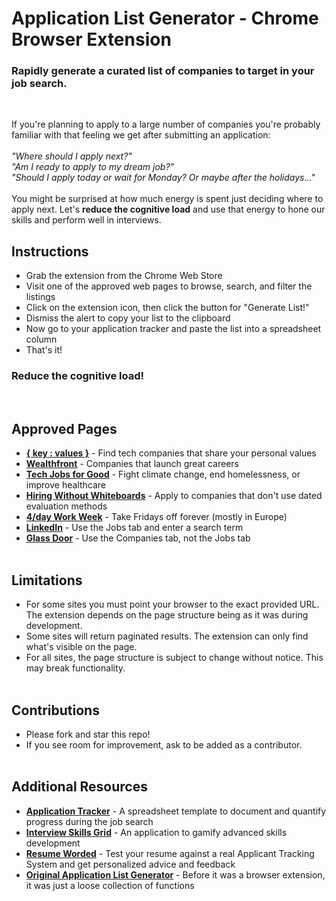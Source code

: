 # Application List Generator - Chrome Browser Extension
### Rapidly generate a curated list of companies to target in your job search.
<br>

If you're planning to apply to a large number of companies you're probably familiar with that feeling we get after submitting an application:
<br><br>
*"Where should I apply next?"*
<br>
*"Am I ready to apply to my dream job?"*
<br>
*"Should I apply today or wait for Monday? Or maybe after the holidays..."*
<br><br>
You might be surprised at how much energy is spent just deciding where to apply next. Let's **reduce the cognitive load** and use that energy to hone our skills and perform well in interviews.

## Instructions
- Grab the extension from the Chrome Web Store
- Visit one of the approved web pages to browse, search, and filter the listings
- Click on the extension icon, then click the button for "Generate List!"
- Dismiss the alert to copy your list to the clipboard
- Now go to your application tracker and paste the list into a spreadsheet column
- That's it!
### Reduce the cognitive load!
<br>

## Approved Pages
- [**{ key : values }**](https://www.keyvalues.com/) - Find tech companies that share your personal values
- [**Wealthfront**](https://www.wealthfront.com/blog/career-launching-companies-list/) - Companies that launch great careers
- [**Tech Jobs for Good**](https://techjobsforgood.com/#q) - Fight climate change, end homelessness, or improve healthcare
- [**Hiring Without Whiteboards**](https://github.com/poteto/hiring-without-whiteboards) - Apply to companies that don't use dated evaluation methods
- [**4/day Work Week**](https://4dayweek.io/companies) - Take Fridays off forever (mostly in Europe)
- [**LinkedIn**](https://www.linkedin.com/jobs/) - Use the Jobs tab and enter a search term
- [**Glass Door**](https://www.glassdoor.com/Explore/browse-companies.htm) - Use the Companies tab, not the Jobs tab
<br><br>
## Limitations
- For some sites you must point your browser to the exact provided URL. The extension depends on the page structure being as it was during development.
- Some sites will return paginated results. The extension can only find what's visible on the page.
- For all sites, the page structure is subject to change without notice. This may break functionality.
<br><br>

## Contributions
- Please fork and star this repo!
- If you see room for improvement, ask to be added as a contributor.
<br><br>

## Additional Resources
- [**Application Tracker**](https://docs.google.com/spreadsheets/d/1WWVUcVZcO-LZrarvu0fQkROGGe-W3XVZRAryvyyI8OM/edit?usp=sharing) - A spreadsheet template to document and quantify progress during the job search
- [**Interview Skills Grid**](https://interview-skills-grid.herokuapp.com/) - An application to gamify advanced skills development
- [**Resume Worded**](https://resumeworded.com/first-login-home.php) - Test your resume against a real Applicant Tracking System and get personalized advice and feedback
- [**Original Application List Generator**](https://github.com/relandboyle/application-list-generator) - Before it was a browser extension, it was just a loose collection of functions
